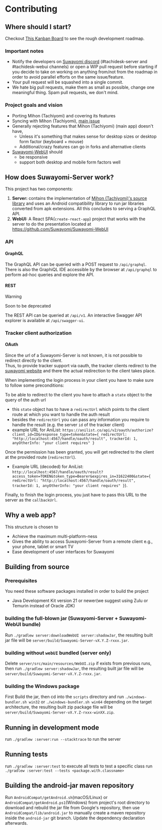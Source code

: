 # Contributing
## Where should I start?
Checkout [This Kanban Board](https://github.com/Suwayomi/Suwayomi-Server/projects/1) to see the rough development roadmap.

### Important notes
- Notify the developers on [Suwayomi discord](https://discord.gg/DDZdqZWaHA) (#tachidesk-server and #tachidesk-webui channels) or open a WIP pull request before starting if you decide to take on working on anything from/not from the roadmap in order to avoid parallel efforts on the same issue/feature.
- Your pull request will be squashed into a single commit.
- We hate big pull requests, make them as small as possible, change one meaningful thing. Spam pull requests, we don't mind.

### Project goals and vision
- Porting Mihon (Tachiyomi) and covering its features
- Syncing with Mihon (Tachiyomi), [main issue](https://github.com/Suwayomi/Suwayomi-Server/issues/159)
- Generally rejecting features that Mihon (Tachiyomi) (main app) doesn't have,
    - Unless it's something that makes sense for desktop sizes or desktop form factor (keyboard + mouse)
    - Additional/crazy features can go in forks and alternative clients
- [Suwayomi-WebUI](https://github.com/Suwayomi/Suwayomi-WebUI) should
    - be responsive
    - support both desktop and mobile form factors well
     
## How does Suwayomi-Server work?
This project has two components: 
1. **Server:** contains the implementation of [Mihon (Tachiyomi)'s source library](https://github.com/mihonapp/mihon/tree/main/source-api) and uses an Android compatibility library to run jar libraries converted from apk extensions. All this concludes to serving a GraphQL API.
2. **WebUI:** A React SPA(`create-react-app`) project that works with the server to do the presentation located at https://github.com/Suwayomi/Suwayomi-WebUI

### API
#### GraphQL
The GraphQL API can be queried with a POST request to `/api/graphql`. There is also the GraphiQL IDE accessible by the browser at `/api/graphql` to perform ad-hoc queries and explore the API.

#### REST
> [!WARNING]
>
> Soon to be deprecated

The REST API can be queried at `/api/v1`. An interactive Swagger API explorer is available at `/api/swagger-ui`.

### Tracker client authorization
#### OAuth
Since the url of a Suwayomi-Server is not known, it is not possible to redirect directly to the client.<br/>
Thus, to provide tracker support via oauth, the tracker clients redirect to the [suwayomi website](https://suwayomi.org/)
and there the actual redirection to the client takes place.

When implementing the login process in your client you have to make sure to follow some preconditions:

To be able to redirect to the client you have to attach a `state` object to the query of the auth url
- this `state` object has to have a `redirectUrl` which points to the client route at which you want to handle the auth result
- besides the `redirectUrl` you can pass any information you require to handle the result (e.g. the server `id` of the tracker client)
- example URL for AniList: `https://anilist.co/api/v2/oauth/authorize?client_id=ID&response_type=token&state={ redirectUrl: "http://localhost:4567/handle/oauth/result", trackerId: 1, anyOtherInfo: "your client requires" }`

Once the permission has been granted, you will get redirected to the client at the provided route (`redirectUrl`).<br/>
- Example URL (decoded) for AniList: `http://localhost:4567/handle/oauth/result?access_token=TOKEN&token_type=Bearer&expires_in=31622400&state={ redirectUrl: "http://localhost:4567/handle/oauth/result", trackerId: 1, anyOtherInfo: "your client requires" }`).<br/>

Finally, to finish the login process, you just have to pass this URL to the server as the `callbackUrl`.

## Why a web app?
This structure is chosen to
- Achieve the maximum multi-platform-ness
- Gives the ability to access Suwayomi-Server from a remote client e.g., your phone, tablet or smart TV
- Ease development of user interfaces for Suwayomi

## Building from source
### Prerequisites
You need these software packages installed in order to build the project

- Java Development Kit version 21 or newer(we suggest using Zulu or Temurin instead of Oracle JDK)

### building the full-blown jar (Suwayomi-Server + Suwayomi-WebUI bundle)
Run `./gradlew server:downloadWebUI server:shadowJar`, the resulting built jar file will be `server/build/Suwayomi-Server-vX.Y.Z-rxxx.jar`.

### building without `webUI` bundled (server only)
Delete `server/src/main/resources/WebUI.zip` if exists from previous runs, then run `./gradlew server:shadowJar`, the resulting built jar file will be `server/build/Suwayomi-Server-vX.Y.Z-rxxx.jar`.

### building the Windows package
First Build the jar, then cd into the `scripts` directory and run `./windows-bundler.sh win32` or `./windows-bundler.sh win64` depending on the target architecture, the resulting built zip package file will be `server/build/Suwayomi-Server-vX.Y.Z-rxxx-winXX.zip`.

## Running in development mode
run `./gradlew :server:run --stacktrace` to run the server

## Running tests
run `./gradlew :server:test` to execute all tests
to test a specific class run `./gradlew :server:test --tests <package.with.classname>`

## Building the android-jar maven repository
Run `AndroidCompat/getAndroid.sh`(macOS/Linux) or `AndroidCompat/getAndroid.ps1`(Windows)
from project's root directory to download and rebuild the jar file from Google's repository,
then use `AndroidCompat/lib/android.jar` to manually create a maven repository inside the `android-jar` git branch.
Update the dependency declaration afterwards.
